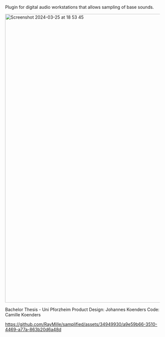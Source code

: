 Plugin for digital audio workstations that allows sampling of base sounds.

<img width="940" alt="Screenshot 2024-03-25 at 18 53 45" src="https://github.com/RayMille/samplified/assets/34949930/5db47141-ca76-4fee-b6c9-4d48d211b9ff">

Bachelor Thesis - Uni Pforzheim
Product Design: Johannes Koenders
Code: Camille Koenders

https://github.com/RayMille/samplified/assets/34949930/a9e59b66-3510-4469-a77a-863b20d6a48d



